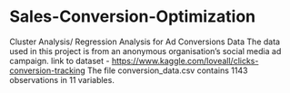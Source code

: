 # Sales-Conversion-Optimization
Cluster Analysis/ Regression Analysis for Ad Conversions Data
The data used in this project is from an anonymous organisation’s social media ad campaign.
link to dataset - https://www.kaggle.com/loveall/clicks-conversion-tracking
The file conversion_data.csv contains 1143 observations in 11 variables.
